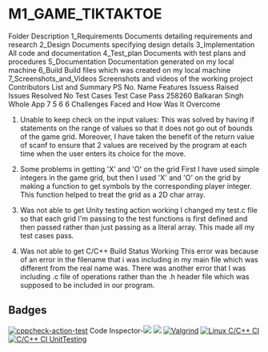 # M1_GAME_TIKTAKTOE
Folder	Description
1_Requirements	Documents detailing requirements and research
2_Design	Documents specifying design details
3_Implementation	All code and documentation
4_Test_plan	Documents with test plans and procedures
5_Documentation	Documentation generated on my local machine
6_Build	Build files which was created on my local machine
7_Screenshots_and_Videos	Screenshots and videos of the working project
Contributors List and Summary
PS No.	Name	Features	Issuess Raised	Issues Resolved	No Test Cases	Test Case Pass
258260	Balkaran Singh	Whole App	7	5	6	6
Challenges Faced and How Was It Overcome
1. Unable to keep check on the input values:
This was solved by having if statements on the range of values so that it does not go out of bounds of the game grid. Moreover, I have taken the benefit of the return value of scanf to ensure that 2 values are received by the program at each time when the user enters its choice for the move.

2. Some problems in getting 'X' and 'O' on the grid
First I have used simple integers in the game grid, but then I used 'X' and 'O' on the grid by making a function to get symbols by the corresponding player integer. This function helped to treat the grid as a 2D char array.

3. Was not able to get Unity testing action working
I changed my test.c file so that each grid I'm passing to the test functions is first defined and then passed rather than just passing as a literal array. This made all my test cases pass.

4. Was not able to get C/C++ Build Status Working
This error was because of an error in the filename that i was including in my main file which was different from the real name was. There was another error that I was including .c file of operations rather than the .h header file which was supposed to be included in our program.
## Badges
[![cppcheck-action-test](https://github.com/piyushbobade/M1_GAME_TIKTAKTOE/actions/workflows/cppcheck.yml/badge.svg)](https://github.com/piyushbobade/M1_GAME_TIKTAKTOE/actions/workflows/cppcheck.yml)
Code Inspector-![](https://api.codiga.io/project/29841/score/svg)
![](https://api.codiga.io/project/29841/status/svg)
[![Valgrind](https://github.com/piyushbobade/M1_GAME_TIKTAKTOE/actions/workflows/valgrind.yml/badge.svg)](https://github.com/piyushbobade/M1_GAME_TIKTAKTOE/actions/workflows/valgrind.yml)
[![Linux C/C++ CI](https://github.com/piyushbobade/M1_GAME_TIKTAKTOE/actions/workflows/Linux_c-cpp.yml/badge.svg)](https://github.com/piyushbobade/M1_GAME_TIKTAKTOE/actions/workflows/Linux_c-cpp.yml)
[![C/C++ CI UnitTesting](https://github.com/piyushbobade/M1_GAME_TIKTAKTOE/actions/workflows/unit-testing.yml/badge.svg)](https://github.com/piyushbobade/M1_GAME_TIKTAKTOE/actions/workflows/unit-testing.yml)
